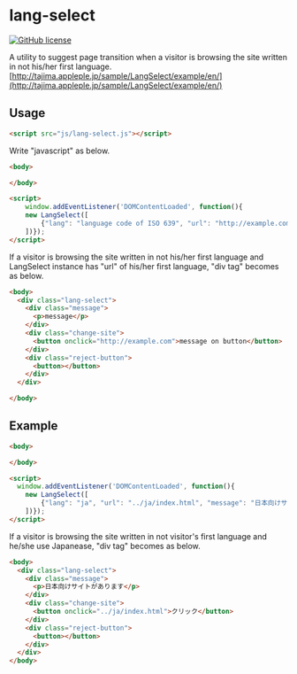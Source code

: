 # lang-select

[![GitHub license](https://img.shields.io/badge/license-MIT-brightgreen.svg)](https://raw.githubusercontent.com/appleple/document-outliner/master/LICENSE)

A utility to suggest page transition when a visitor is browsing the site written in not his/her first language. 
[http://tajima.appleple.jp/sample/LangSelect/example/en/](http://tajima.appleple.jp/sample/LangSelect/example/en/)

## Usage
```html
<script src="js/lang-select.js"></script>
```

Write "javascript" as below.
```html
<body>

</body>

<script>
    window.addEventListener('DOMContentLoaded', function(){
	new LangSelect([
        {"lang": "language code of ISO 639", "url": "http://example.com", "message": "message", "btn_message": "message on button"},
    ])});
</script>
```

If a visitor is browsing the site written in not his/her first language and LangSelect instance has "url" of his/her first language, "div tag" becomes as below.
```html
<body>
  <div class="lang-select">
    <div class="message">
      <p>message</p>
    </div>
    <div class="change-site">
      <button onclick="http://example.com">message on button</button>
    </div>
    <div class="reject-button">
      <button></button>
    </div>
  </div>

</body>
```

## Example

```html
<body>

</body>

<script>
  window.addEventListener('DOMContentLoaded', function(){
	new LangSelect([
        {"lang": "ja", "url": "../ja/index.html", "message": "日本向けサイトがあります", "btn_message": "クリック"},
    ])});
</script>
```

If a visitor is browsing the site written in not visitor's first language and he/she use Japanease, "div tag" becomes as below.
```html
<body>
  <div class="lang-select">
    <div class="message">
      <p>日本向けサイトがあります</p>
    </div>
    <div class="change-site">
      <button onclick="../ja/index.html">クリック</button>
    </div>
    <div class="reject-button">
      <button></button>
    </div>
  </div>
</body>
```
